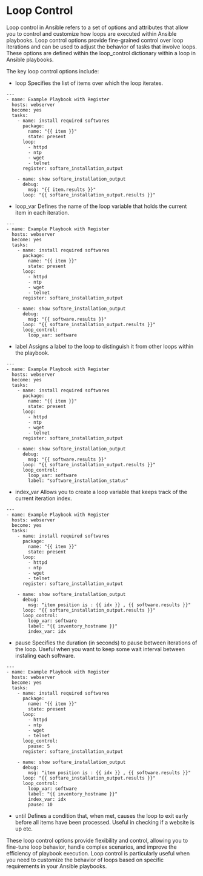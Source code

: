 # Loop Control

Loop control in Ansible refers to a set of options and attributes that allow you to control and customize how loops are executed within Ansible playbooks. Loop control options provide fine-grained control over loop iterations and can be used to adjust the behavior of tasks that involve loops. These options are defined within the loop_control dictionary within a loop in Ansible playbooks.

The key loop control options include:

- loop
  Specifies the list of items over which the loop iterates.

```
---
- name: Example Playbook with Register
  hosts: webserver
  become: yes
  tasks:
    - name: install required softwares
      package:
        name: "{{ item }}"
        state: present
      loop:
        - httpd
        - ntp
        - wget
        - telnet
      register: softare_installation_output

    - name: show softare_installation_output
      debug:
        msg: "{{ item.results }}"
      loop: "{{ softare_installation_output.results }}"
```

- loop_var
  Defines the name of the loop variable that holds the current item in each iteration.

```
---
- name: Example Playbook with Register
  hosts: webserver
  become: yes
  tasks:
    - name: install required softwares
      package:
        name: "{{ item }}"
        state: present
      loop:
        - httpd
        - ntp
        - wget
        - telnet
      register: softare_installation_output

    - name: show softare_installation_output
      debug:
        msg: "{{ software.results }}"
      loop: "{{ softare_installation_output.results }}"
      loop_control:
        loop_var: software
```

- label
  Assigns a label to the loop to distinguish it from other loops within the playbook.

```
---
- name: Example Playbook with Register
  hosts: webserver
  become: yes
  tasks:
    - name: install required softwares
      package:
        name: "{{ item }}"
        state: present
      loop:
        - httpd
        - ntp
        - wget
        - telnet
      register: softare_installation_output

    - name: show softare_installation_output
      debug:
        msg: "{{ software.results }}"
      loop: "{{ softare_installation_output.results }}"
      loop_control:
        loop_var: software
        label: "software_installation_status"
```

- index_var
  Allows you to create a loop variable that keeps track of the current iteration index.

```
---
- name: Example Playbook with Register
  hosts: webserver
  become: yes
  tasks:
    - name: install required softwares
      package:
        name: "{{ item }}"
        state: present
      loop:
        - httpd
        - ntp
        - wget
        - telnet
      register: softare_installation_output

    - name: show softare_installation_output
      debug:
        msg: "item position is : {{ idx }} , {{ software.results }}"
      loop: "{{ softare_installation_output.results }}"
      loop_control:
        loop_var: software
        label: "{{ inventory_hostname }}"
        index_var: idx
```

- pause
  Specifies the duration (in seconds) to pause between iterations of the loop. Useful when you want to keep some wait interval between instaling each software.

```
---
- name: Example Playbook with Register
  hosts: webserver
  become: yes
  tasks:
    - name: install required softwares
      package:
        name: "{{ item }}"
        state: present
      loop:
        - httpd
        - ntp
        - wget
        - telnet
      loop_control:
        pause: 5
      register: softare_installation_output

    - name: show softare_installation_output
      debug:
        msg: "item position is : {{ idx }} , {{ software.results }}"
      loop: "{{ softare_installation_output.results }}"
      loop_control:
        loop_var: software
        label: "{{ inventory_hostname }}"
        index_var: idx
        pause: 10
```

- until
  Defines a condition that, when met, causes the loop to exit early before all items have been processed. Useful in checking if a website is up etc.

These loop control options provide flexibility and control, allowing you to fine-tune loop behavior, handle complex scenarios, and improve the efficiency of playbook execution. Loop control is particularly useful when you need to customize the behavior of loops based on specific requirements in your Ansible playbooks.
